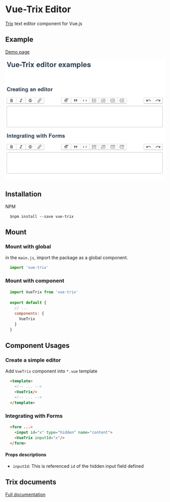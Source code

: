 # Vue-Trix Editor

[Trix](https://www.npmjs.com/package/trix) text editor component for Vue.js

## Example

[Demo page](/example)

![trix vue](/example/assets/vue-trix-editor.png)

## Installation

NPM

```Shell
  $npm install --save vue-trix
```

## Mount

### Mount with global

in the `main.js`, import the package as a global component.

```javascript
  import 'vue-trix'
```

### Mount with component

```javascript
  import VueTrix from 'vue-trix'

  export default {
    // ...
    components: {
      VueTrix
    }
  }
```

## Component Usages

### Create a simple editor

Add `VueTrix` component into `*.vue` template

```html
  <template>
    <!-- ... -->
    <VueTrix/>
    <!-- ... -->
  </template>
```

### Integrating with Forms

```html
  <form ...>
    <input id="x" type="hidden" name="content">
    <VueTrix inputId="x"/>
  </form>
```

#### Props descriptions

- `inputId`: This is referenced `id` of the hidden input field defined

## Trix documents

[Full documentation](https://github.com/basecamp/trix#readme)